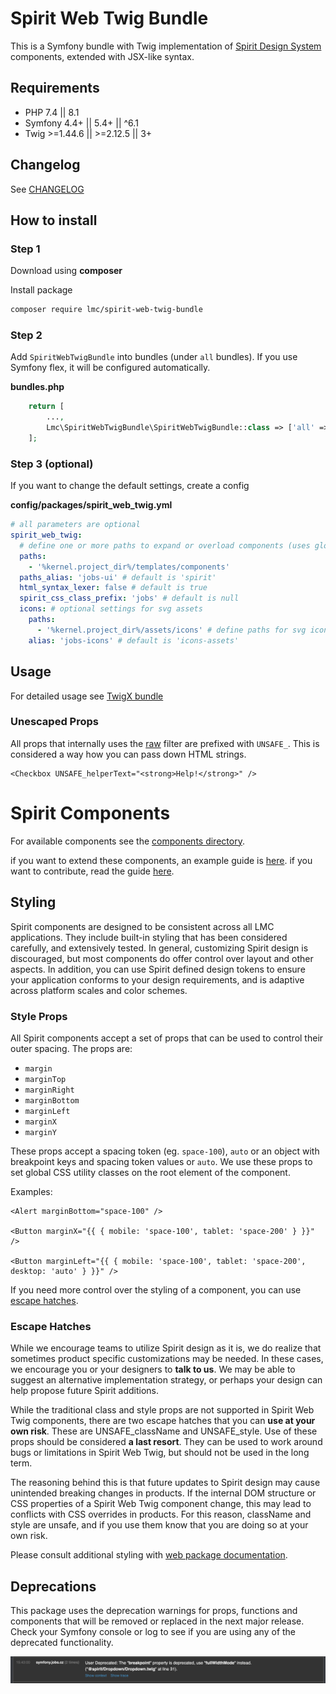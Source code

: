 # Spirit Web Twig Bundle

This is a Symfony bundle with Twig implementation of [Spirit Design System] components, extended with JSX-like syntax.

## Requirements

- PHP 7.4 || 8.1
- Symfony 4.4+ || 5.4+ || ^6.1
- Twig >=1.44.6 || >=2.12.5 || 3+

## Changelog

See [CHANGELOG](./CHANGELOG.md)

## How to install

### Step 1

Download using **composer**

Install package

```bash
composer require lmc/spirit-web-twig-bundle
```

### Step 2

Add `SpiritWebTwigBundle` into bundles (under `all` bundles). If you use Symfony flex, it will be configured automatically.

**bundles.php**

```php
    return [
        ...,
        Lmc\SpiritWebTwigBundle\SpiritWebTwigBundle::class => ['all' => true],
    ];
```

### Step 3 (optional)

If you want to change the default settings, create a config

**config/packages/spirit_web_twig.yml**

```yaml
# all parameters are optional
spirit_web_twig:
  # define one or more paths to expand or overload components (uses glob patterns)
  paths:
    - '%kernel.project_dir%/templates/components'
  paths_alias: 'jobs-ui' # default is 'spirit'
  html_syntax_lexer: false # default is true
  spirit_css_class_prefix: 'jobs' # default is null
  icons: # optional settings for svg assets
    paths:
      - '%kernel.project_dir%/assets/icons' # define paths for svg icons set
    alias: 'jobs-icons' # default is 'icons-assets'
```

## Usage

For detailed usage see [TwigX bundle](https://github.com/lmc-eu/twigx-bundle/blob/main/README.md#usage)

### Unescaped Props

All props that internally uses the [raw](https://twig.symfony.com/doc/3.x/filters/raw.html) filter are prefixed with `UNSAFE_`.
This is considered a way how you can pass down HTML strings.

```twig
<Checkbox UNSAFE_helperText="<strong>Help!</strong>" />
```

# Spirit Components

For available components see the [components directory](https://github.com/lmc-eu/spirit-design-system/tree/main/packages/web-twig/src/Resources/components).

if you want to extend these components, an example guide is [here](./docs/extendComponents.md).
if you want to contribute, read the guide [here](./CONTRIBUTING.md).

## Styling

Spirit components are designed to be consistent across all LMC applications. They include built-in styling that has been
considered carefully, and extensively tested. In general, customizing Spirit design is discouraged, but most components
do offer control over layout and other aspects. In addition, you can use Spirit defined design tokens to ensure your
application conforms to your design requirements, and is adaptive across platform scales and color schemes.

### Style Props

All Spirit components accept a set of props that can be used to control their outer spacing. The props are:

- `margin`
- `marginTop`
- `marginRight`
- `marginBottom`
- `marginLeft`
- `marginX`
- `marginY`

These props accept a spacing token (eg. `space-100`), `auto` or an object with breakpoint keys and spacing token
values or `auto`. We use these props to set global CSS utility classes on the root element of the component.

Examples:

```twig
<Alert marginBottom="space-100" />

<Button marginX="{{ { mobile: 'space-100', tablet: 'space-200' } }}" />

<Button marginLeft="{{ { mobile: 'space-100', tablet: 'space-200', desktop: 'auto' } }}" />
```

If you need more control over the styling of a component, you can use [escape hatches](#escape-hatches).

### Escape Hatches

While we encourage teams to utilize Spirit design as it is, we do realize that sometimes product specific customizations
may be needed. In these cases, we encourage you or your designers to **talk to us**. We may be able to suggest
an alternative implementation strategy, or perhaps your design can help propose future Spirit additions.

While the traditional class and style props are not supported in Spirit Web Twig components, there are two escape
hatches that you can **use at your own risk**. These are UNSAFE_className and UNSAFE_style. Use of these props should be
considered **a last resort**. They can be used to work around bugs or limitations in Spirit Web Twig, but should
not be used in the long term.

The reasoning behind this is that future updates to Spirit design may cause unintended breaking changes in products.
If the internal DOM structure or CSS properties of a Spirit Web Twig component change, this may lead to conflicts
with CSS overrides in products. For this reason, className and style are unsafe, and if you use them know that you
are doing so at your own risk.

Please consult additional styling with [web package documentation][web-pkg-rebrand].

## Deprecations

This package uses the deprecation warnings for props, functions and components that will be removed or replaced in the next major release.
Check your Symfony console or log to see if you are using any of the deprecated functionality.

![Deprecations in Symfony's console](https://github.com/lmc-eu/spirit-design-system/blob/main/static/deprecations-symfony-console.png?raw=true)

[spirit design system]: https://github.com/lmc-eu/spirit-design-system
[web-pkg-rebrand]: https://github.com/lmc-eu/spirit-design-system/tree/main/packages/web#rebranding
